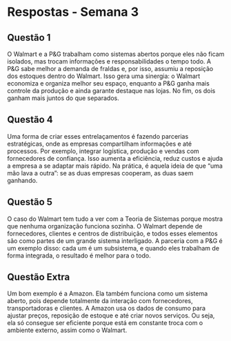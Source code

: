 # Respostas - Semana 3

## Questão 1
O Walmart e a P&G trabalham como sistemas abertos porque eles não ficam isolados, mas trocam informações e responsabilidades o tempo todo. A P&G sabe melhor a demanda de fraldas e, por isso, assumiu a reposição dos estoques dentro do Walmart. Isso gera uma sinergia: o Walmart economiza e organiza melhor seu espaço, enquanto a P&G ganha mais controle da produção e ainda garante destaque nas lojas. No fim, os dois ganham mais juntos do que separados.

## Questão 4
Uma forma de criar esses entrelaçamentos é fazendo parcerias estratégicas, onde as empresas compartilham informações e até processos. Por exemplo, integrar logística, produção e vendas com fornecedores de confiança. Isso aumenta a eficiência, reduz custos e ajuda a empresa a se adaptar mais rápido. Na prática, é aquela ideia de que “uma mão lava a outra”: se as duas empresas cooperam, as duas saem ganhando.

## Questão 5
O caso do Walmart tem tudo a ver com a Teoria de Sistemas porque mostra que nenhuma organização funciona sozinha. O Walmart depende de fornecedores, clientes e centros de distribuição, e todos esses elementos são como partes de um grande sistema interligado. A parceria com a P&G é um exemplo disso: cada um é um subsistema, e quando eles trabalham de forma integrada, o resultado é melhor para o todo.

## Questão Extra
Um bom exemplo é a Amazon. Ela também funciona como um sistema aberto, pois depende totalmente da interação com fornecedores, transportadoras e clientes. A Amazon usa os dados de consumo para ajustar preços, reposição de estoque e até criar novos serviços. Ou seja, ela só consegue ser eficiente porque está em constante troca com o ambiente externo, assim como o Walmart.
